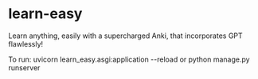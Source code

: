# learn-easy
Learn anything, easily with a supercharged Anki, that incorporates GPT flawlessly!

To run:
uvicorn learn_easy.asgi:application --reload
or
python manage.py runserver
